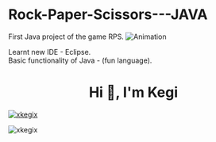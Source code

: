 # Rock-Paper-Scissors---JAVA
First Java project of the game RPS.
![Animation](https://user-images.githubusercontent.com/23078894/173701845-bf8a44e1-52ba-4124-99bd-42d2f4b426f0.gif)

Learnt new IDE - Eclipse.
<br>
Basic functionality of Java - (fun language).


<h1 align="center">Hi 👋, I'm Kegi</h1>
<p align="left"> <a href="https://github.com/ryo-ma/github-profile-trophy"><img src="https://github-profile-trophy.vercel.app/?username=xkegix" alt="xkegix" /></a> </p>


<p><img align="center" src="https://github-readme-streak-stats.herokuapp.com/?user=xkegix&" alt="xkegix" /></p>
